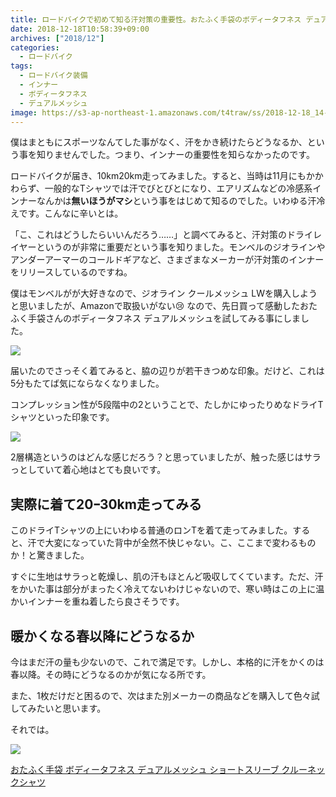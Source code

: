 ```yaml
---
title: ロードバイクで初めて知る汗対策の重要性。おたふく手袋のボディータフネス デュアルメッシュに感動した
date: 2018-12-18T10:58:39+09:00
archives: ["2018/12"]
categories:
  - ロードバイク
tags:
  - ロードバイク装備
  - インナー
  - ボディータフネス
  - デュアルメッシュ
image: https://s3-ap-northeast-1.amazonaws.com/t4traw/ss/2018-12-18_14-08-37.png
---
```

僕はまともにスポーツなんてした事がなく、汗をかき続けたらどうなるか、という事を知りませんでした。つまり、インナーの重要性を知らなかったのです。

<!--more-->

ロードバイクが届き、10km20km走ってみました。すると、当時は11月にもかかわらず、一般的なTシャツでは汗でびとびとになり、エアリズムなどの冷感系インナーなんかは**無いほうがマシ**という事をはじめて知るのでした。いわゆる汗冷えです。こんなに辛いとは。

「こ、これはどうしたらいいんだろう……」と調べてみると、汗対策のドライレイヤーというのが非常に重要だという事を知りました。モンベルのジオラインやアンダーアーマーのコールドギアなど、さまざまなメーカーが汗対策のインナーをリリースしているのですね。

僕はモンベルがが大好きなので、ジオライン クールメッシュ LWを購入しようと思いましたが、Amazonで取扱いがない😢 なので、先日買って感動したおたふく手袋さんのボディータフネス デュアルメッシュを試してみる事にしました。

![](https://s3-ap-northeast-1.amazonaws.com/t4traw/ss/2018-12-18_14-26-28.png)

届いたのでさっそく着てみると、脇の辺りが若干きつめな印象。だけど、これは5分もたてば気にならなくなりました。

コンプレッション性が5段階中の2ということで、たしかにゆったりめなドライTシャツといった印象です。

![](https://s3-ap-northeast-1.amazonaws.com/t4traw/ss/2018-12-18_14-31-16.png)

2層構造というのはどんな感じだろう？と思っていましたが、触った感じはサラっとしていて着心地はとても良いです。

## 実際に着て20ｰ30km走ってみる

このドライTシャツの上にいわゆる普通のロンTを着て走ってみました。すると、汗で大変になっていた背中が全然不快じゃない。こ、ここまで変わるものか！と驚きました。

すぐに生地はサラっと乾燥し、肌の汗もほとんど吸収してくています。ただ、汗をかいた事は部分がまったく冷えてないわけじゃないので、寒い時はこの上に温かいインナーを重ね着したら良さそうです。

## 暖かくなる春以降にどうなるか

今はまだ汗の量も少ないので、これで満足です。しかし、本格的に汗をかくのは春以降。その時にどうなるのかが気になる所です。

また、1枚だけだと困るので、次はまた別メーカーの商品などを購入して色々試してみたいと思います。

それでは。

<div class="amazfy">
  <a href="https://www.amazon.co.jp/dp/B079PCSTBR?tag=t4traw-22">
  <img src="https://ws-fe.amazon-adsystem.com/widgets/q?_encoding=UTF8&ASIN=B079PCSTBR&Format=_SL250_&ID=AsinImage&MarketPlace=JP&ServiceVersion=20070822&WS=1&tag=t4traw-22&language=ja_JP">
  <p>おたふく手袋 ボディータフネス デュアルメッシュ ショートスリーブ クルーネックシャツ</p>
  </a>
</div>